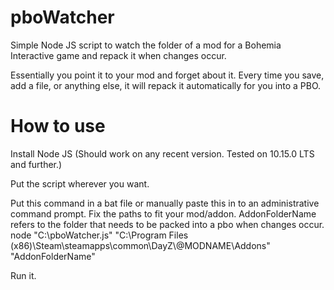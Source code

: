 # pboWatcher
Simple Node JS script to watch the folder of a mod for a Bohemia Interactive game and repack it when changes occur. 

Essentially you point it to your mod and forget about it. Every time you save, add a file, or anything else, it will repack it automatically for you into a PBO. 

# How to use
Install Node JS (Should work on any recent version. Tested on 10.15.0 LTS and further.)

Put the script wherever you want. 

Put this command in a bat file or manually paste this in to an administrative command prompt. Fix the paths to fit your mod/addon.
AddonFolderName refers to the folder that needs to be packed into a pbo when changes occur.
node "C:\pboWatcher.js" "C:\Program Files (x86)\Steam\steamapps\common\DayZ\\@MODNAME\Addons" "AddonFolderName"

Run it. 
